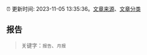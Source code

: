 :alarm_clock: 更新时间: 2023-11-05 13:35:36。[文章来源](/README.md)、[文章分类](/TAGS.md)

## 报告


> 关键字：`报告`、`月报`



